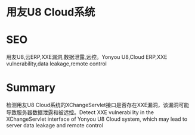 # 用友U8 Cloud系统
# SEO
用友U8,云ERP,XXE漏洞,数据泄露,远控。Yonyou U8,Cloud ERP,XXE vulnerability,data leakage,remote control
# Summary
检测用友U8 Cloud系统的XChangeServlet接口是否存在XXE漏洞，该漏洞可能导致服务器数据泄露和被远控。Detect XXE vulnerability in the XChangeServlet interface of Yonyou U8 Cloud system, which may lead to server data leakage and remote control
